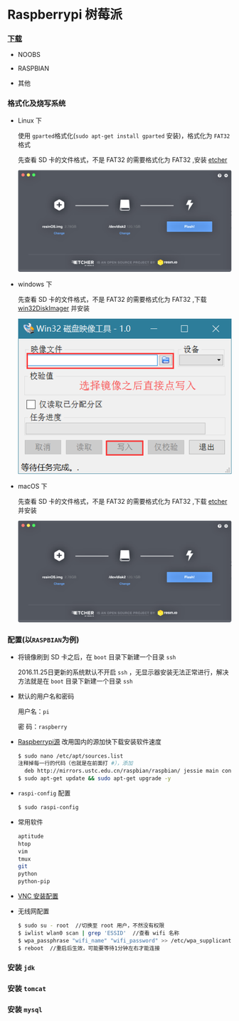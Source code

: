 # Raspberrypi 树莓派

### [下载](https://www.raspberrypi.org/downloads/)

+ NOOBS

+ RASPBIAN

+ 其他

### 格式化及烧写系统

+ Linux 下
  
  使用 `gparted`格式化(`sudo apt-get install gparted` 安装)，格式化为 `FAT32` 格式

  先查看 SD 卡的文件格式，不是 FAT32 的需要格式化为 FAT32 ,安装 [etcher](https://github.com/resin-io/etcher#installers)

  ![etcher](../pictures/etcher_ubuntu.png)

+ windows 下

  先查看 SD 卡的文件格式，不是 FAT32 的需要格式化为 FAT32 ,下载 [win32DiskImager](https://sourceforge.net/projects/win32diskimager/) 并安装 

  ![win32diskimager](../pictures/win32DiskImager.png)

+ macOS 下

  先查看 SD 卡的文件格式，不是 FAT32 的需要格式化为 FAT32 ,下载 [etcher](https://etcher.io/) 并安装

  ![etcher](../pictures/etcher_macOS.png)

### 配置(以`RASPBIAN`为例)

+ 将镜像刷到 SD 卡之后，在 `boot` 目录下新建一个目录 `ssh` 

  2016.11.25日更新的系统默认不开启 `ssh` ，无显示器安装无法正常进行，解决方法就是在 `boot` 目录下新建一个目录 `ssh` 

+ 默认的用户名和密码

  用户名：```pi```

  密 码：```raspberry```

+ [Raspberrypi源](http://shumeipai.nxez.com/2013/08/31/raspbian-chinese-software-source.html) 改用国内的源加快下载安装软件速度

  ```bash
  $ sudo nano /etc/apt/sources.list
  注释掉每一行的代码（也就是在前面打 #），添加
    deb http://mirrors.ustc.edu.cn/raspbian/raspbian/ jessie main contrib non-free
  $ sudo apt-get update && sudo apt-get upgrade -y
  ```

+ `raspi-config` 配置

  ```bash
  $ sudo raspi-config
  ```
+ 常用软件

  ```bash
  aptitude
  htop
  vim
  tmux
  git
  python
  python-pip
  ```
+ [VNC 安装配置](https://www.raspberrypi.org/forums/viewtopic.php?t=74176)

+ 无线网配置

  ```bash
  $ sudo su - root  //切换至 root 用户，不然没有权限
  $ iwlist wlan0 scan | grep 'ESSID'  //查看 wifi 名称
  $ wpa_passphrase "wifi_name" "wifi_password" >> /etc/wpa_supplicant/wpa_supplicant.conf
  $ reboot  //重启后生效，可能要等待1分钟左右才能连接
  ```

### 安装 `jdk` 

### 安装 `tomcat`

### 安装 `mysql`





